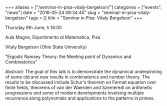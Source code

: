 +++
aliases = ["/seminar-in-pisa-vitaly-bergelson/"]
categories = ["events", "news"]
date = "2016-05-24 08:34:45"
slug = "seminar-in-pisa-vitaly-bergelson"
tags = []
title = "Seminar in Pisa: Vitaly Bergelson"
+++

Thursday 9th June, h 16:00

Aula Magna, Dipartimento di Matematica, Pisa

Vitaly Bergelson (Ohio State University)

"Ergodic Ramsey Theory: the Meeting point of Dynamics and Combinatorics"

Abstract: The goal of this talk is to demonstrate the dynamical
underpinning of some old and new results in combinatorics and number
theory. The results to be discussed include Schur's theorem on Fermat
equation over finite fields, theorems of van der Waerden and Szemeredi
on arithmetic progressions and some of modern developments involving
multiple recurrence along polynomials and applications to the patterns
in primes.
